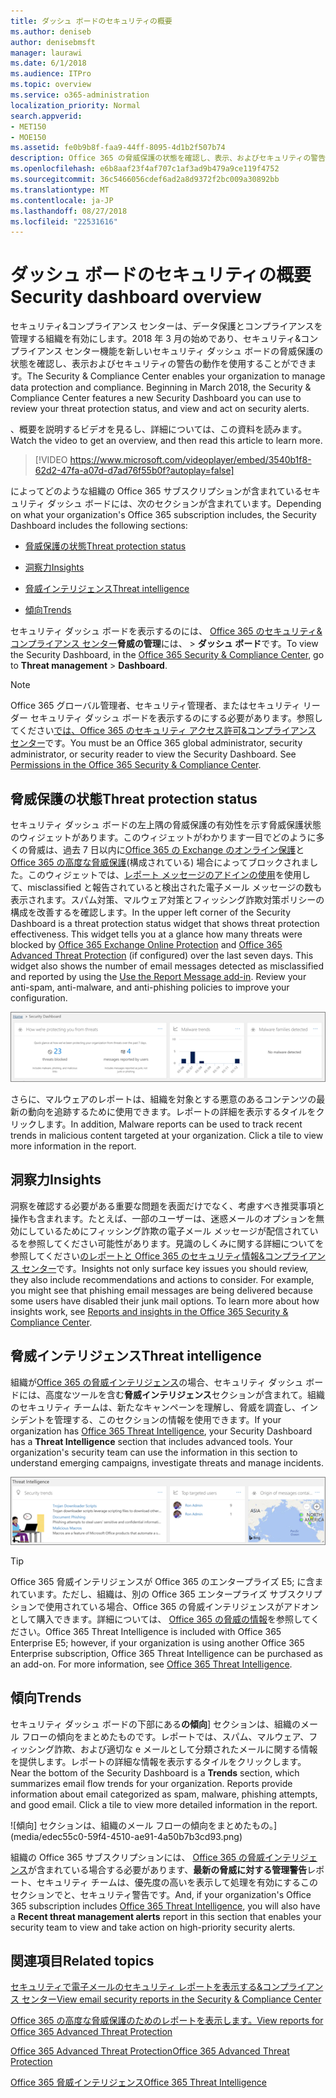 ```yaml
---
title: ダッシュ ボードのセキュリティの概要
ms.author: deniseb
author: denisebmsft
manager: laurawi
ms.date: 6/1/2018
ms.audience: ITPro
ms.topic: overview
ms.service: o365-administration
localization_priority: Normal
search.appverid:
- MET150
- MOE150
ms.assetid: fe0b9b8f-faa9-44ff-8095-4d1b2f507b74
description: Office 365 の脅威保護の状態を確認し、表示、およびセキュリティの警告の動作には、新しいセキュリティ ダッシュ ボードを使用します。
ms.openlocfilehash: e6b8aaf23f4af707c1af3ad9b479a9ce119f4752
ms.sourcegitcommit: 36c5466056cdef6ad2a8d9372f2bc009a30892bb
ms.translationtype: MT
ms.contentlocale: ja-JP
ms.lasthandoff: 08/27/2018
ms.locfileid: "22531616"
---
```

# <a name="security-dashboard-overview"></a><span data-ttu-id="f3ece-103">ダッシュ ボードのセキュリティの概要</span><span class="sxs-lookup"><span data-stu-id="f3ece-103">Security dashboard overview</span></span>

<span data-ttu-id="f3ece-p101">セキュリティ&amp;コンプライアンス センターは、データ保護とコンプライアンスを管理する組織を有効にします。2018 年 3 月の始めであり、セキュリティ&amp;コンプライアンス センター機能を新しいセキュリティ ダッシュ ボードの脅威保護の状態を確認し、表示およびセキュリティの警告の動作を使用することができます。</span><span class="sxs-lookup"><span data-stu-id="f3ece-p101">The Security &amp; Compliance Center enables your organization to manage data protection and compliance. Beginning in March 2018, the Security &amp; Compliance Center features a new Security Dashboard you can use to review your threat protection status, and view and act on security alerts.</span></span> 
  
<span data-ttu-id="f3ece-106">、概要を説明するビデオを見るし、詳細については、この資料を読みます。</span><span class="sxs-lookup"><span data-stu-id="f3ece-106">Watch the video to get an overview, and then read this article to learn more.</span></span>
  
> [!VIDEO https://www.microsoft.com/videoplayer/embed/3540b1f8-62d2-47fa-a07d-d7ad76f55b0f?autoplay=false]
  
<span data-ttu-id="f3ece-107">によってどのような組織の Office 365 サブスクリプションが含まれているセキュリティ ダッシュ ボードには、次のセクションが含まれています。</span><span class="sxs-lookup"><span data-stu-id="f3ece-107">Depending on what your organization's Office 365 subscription includes, the Security Dashboard includes the following sections:</span></span>
  
- [<span data-ttu-id="f3ece-108">脅威保護の状態</span><span class="sxs-lookup"><span data-stu-id="f3ece-108">Threat protection status</span></span>](#threat-protection-status)
    
- [<span data-ttu-id="f3ece-109">洞察力</span><span class="sxs-lookup"><span data-stu-id="f3ece-109">Insights</span></span>](#insights)
    
- [<span data-ttu-id="f3ece-110">脅威インテリジェンス</span><span class="sxs-lookup"><span data-stu-id="f3ece-110">Threat intelligence</span></span>](#threat-intelligence)
    
- [<span data-ttu-id="f3ece-111">傾向</span><span class="sxs-lookup"><span data-stu-id="f3ece-111">Trends</span></span>](#trends)
    
<span data-ttu-id="f3ece-112">セキュリティ ダッシュ ボードを表示するのには、 [Office 365 のセキュリティ&amp;コンプライアンス センター](go-to-the-securitycompliance-center.md)**脅威の管理**には、 \> **ダッシュ ボード**です。</span><span class="sxs-lookup"><span data-stu-id="f3ece-112">To view the Security Dashboard, in the [Office 365 Security &amp; Compliance Center](go-to-the-securitycompliance-center.md), go to **Threat management** \> **Dashboard**.</span></span>
  
> [!NOTE]
> <span data-ttu-id="f3ece-p102">Office 365 グローバル管理者、セキュリティ管理者、またはセキュリティ リーダー セキュリティ ダッシュ ボードを表示するのにする必要があります。参照してください[では、Office 365 のセキュリティ アクセス許可&amp;コンプライアンス センター](permissions-in-the-security-and-compliance-center.md)です。</span><span class="sxs-lookup"><span data-stu-id="f3ece-p102">You must be an Office 365 global administrator, security administrator, or security reader to view the Security Dashboard. See [Permissions in the Office 365 Security &amp; Compliance Center](permissions-in-the-security-and-compliance-center.md).</span></span> 
  
## <a name="threat-protection-status"></a><span data-ttu-id="f3ece-115">脅威保護の状態</span><span class="sxs-lookup"><span data-stu-id="f3ece-115">Threat protection status</span></span>

<span data-ttu-id="f3ece-p103">セキュリティ ダッシュ ボードの左上隅の脅威保護の有効性を示す脅威保護状態のウィジェットがあります。このウィジェットがわかります一目でどのように多くの脅威は、過去 7 日以内に[Office 365 の Exchange のオンライン保護](anti-spam-protection.md)と[Office 365 の高度な脅威保護](office-365-atp.md)(構成されている) 場合によってブロックされました。このウィジェットでは、[レポート メッセージのアドインの使用](https://support.office.com/article/b5caa9f1-cdf3-4443-af8c-ff724ea719d2)を使用して、misclassified と報告されていると検出された電子メール メッセージの数も表示されます。スパム対策、マルウェア対策とフィッシング詐欺対策ポリシーの構成を改善するを確認します。</span><span class="sxs-lookup"><span data-stu-id="f3ece-p103">In the upper left corner of the Security Dashboard is a threat protection status widget that shows threat protection effectiveness. This widget tells you at a glance how many threats were blocked by [Office 365 Exchange Online Protection](anti-spam-protection.md) and [Office 365 Advanced Threat Protection](office-365-atp.md) (if configured) over the last seven days. This widget also shows the number of email messages detected as misclassified and reported by using the [Use the Report Message add-in](https://support.office.com/article/b5caa9f1-cdf3-4443-af8c-ff724ea719d2). Review your anti-spam, anti-malware, and anti-phishing policies to improve your configuration.</span></span>
  
![セキュリティ ダッシュ ボードの上部に脅威保護のウィジェット](media/5c7c644e-6b01-4bf8-b991-f6ba0fdc5717.png)
  
<span data-ttu-id="f3ece-p104">さらに、マルウェアのレポートは、組織を対象とする悪意のあるコンテンツの最新の動向を追跡するために使用できます。レポートの詳細を表示するタイルをクリックします。</span><span class="sxs-lookup"><span data-stu-id="f3ece-p104">In addition, Malware reports can be used to track recent trends in malicious content targeted at your organization. Click a tile to view more information in the report.</span></span>
  
## <a name="insights"></a><span data-ttu-id="f3ece-123">洞察力</span><span class="sxs-lookup"><span data-stu-id="f3ece-123">Insights</span></span>

<span data-ttu-id="f3ece-p105">洞察を確認する必要がある重要な問題を表面だけでなく、考慮すべき推奨事項と操作も含まれます。たとえば、一部のユーザーは、迷惑メールのオプションを無効にしているためにフィッシング詐欺の電子メール メッセージが配信されているを参照してください可能性があります。見識のしくみに関する詳細についてを参照してください[のレポートと Office 365 のセキュリティ情報&amp;コンプライアンス センター](reports-and-insights-in-security-and-compliance.md)です。</span><span class="sxs-lookup"><span data-stu-id="f3ece-p105">Insights not only surface key issues you should review, they also include recommendations and actions to consider. For example, you might see that phishing email messages are being delivered because some users have disabled their junk mail options. To learn more about how insights work, see [Reports and insights in the Office 365 Security &amp; Compliance Center](reports-and-insights-in-security-and-compliance.md).</span></span>
  
## <a name="threat-intelligence"></a><span data-ttu-id="f3ece-127">脅威インテリジェンス</span><span class="sxs-lookup"><span data-stu-id="f3ece-127">Threat intelligence</span></span>

<span data-ttu-id="f3ece-p106">組織が[Office 365 の脅威インテリジェンス](office-365-ti.md)の場合、セキュリティ ダッシュ ボードには、高度なツールを含む**脅威インテリジェンス**セクションが含まれて。組織のセキュリティ チームは、新たなキャンペーンを理解し、脅威を調査し、インシデントを管理する、このセクションの情報を使用できます。</span><span class="sxs-lookup"><span data-stu-id="f3ece-p106">If your organization has [Office 365 Threat Intelligence](office-365-ti.md), your Security Dashboard has a **Threat Intelligence** section that includes advanced tools. Your organization's security team can use the information in this section to understand emerging campaigns, investigate threats and manage incidents.</span></span> 
  
![脅威インテリジェンスでは、組織を対象とした攻撃を理解できます。](media/6ce67cf2-3bbb-4008-9c55-1b4c7af0471f.png)
  
> [!TIP]
> <span data-ttu-id="f3ece-p107">Office 365 脅威インテリジェンスが Office 365 のエンタープライズ E5; に含まれています。ただし、組織は、別の Office 365 エンタープライズ サブスクリプションで使用されている場合、Office 365 の脅威インテリジェンスがアドオンとして購入できます。詳細については、 [Office 365 の脅威の情報](office-365-ti.md)を参照してください。</span><span class="sxs-lookup"><span data-stu-id="f3ece-p107">Office 365 Threat Intelligence is included with Office 365 Enterprise E5; however, if your organization is using another Office 365 Enterprise subscription, Office 365 Threat Intelligence can be purchased as an add-on. For more information, see [Office 365 Threat Intelligence](office-365-ti.md).</span></span> 
  
## <a name="trends"></a><span data-ttu-id="f3ece-133">傾向</span><span class="sxs-lookup"><span data-stu-id="f3ece-133">Trends</span></span>

<span data-ttu-id="f3ece-p108">セキュリティ ダッシュ ボードの下部にある**の傾向**] セクションは、組織のメール フローの傾向をまとめたものです。レポートでは、スパム、マルウェア、フィッシング詐欺、および適切な e メールとして分類されたメールに関する情報を提供します。レポートの詳細な情報を表示するタイルをクリックします。</span><span class="sxs-lookup"><span data-stu-id="f3ece-p108">Near the bottom of the Security Dashboard is a **Trends** section, which summarizes email flow trends for your organization. Reports provide information about email categorized as spam, malware, phishing attempts, and good email. Click a tile to view more detailed information in the report.</span></span> 
  
![傾向] セクションは、組織のメール フローの傾向をまとめたもの。](media/edec55c0-59f4-4510-ae91-4a50b7b3cd93.png)
  
<span data-ttu-id="f3ece-138">組織の Office 365 サブスクリプションには、 [Office 365 の脅威インテリジェンス](office-365-ti.md)が含まれている場合する必要があります、**最新の脅威に対する管理警告**レポート、セキュリティ チームは、優先度の高いを表示して処理を有効にするこのセクションでと、セキュリティ警告です。</span><span class="sxs-lookup"><span data-stu-id="f3ece-138">And, if your organization's Office 365 subscription includes [Office 365 Threat Intelligence](office-365-ti.md), you will also have a **Recent threat management alerts** report in this section that enables your security team to view and take action on high-priority security alerts.</span></span> 
  
## <a name="related-topics"></a><span data-ttu-id="f3ece-139">関連項目</span><span class="sxs-lookup"><span data-stu-id="f3ece-139">Related topics</span></span>

[<span data-ttu-id="f3ece-140">セキュリティで電子メールのセキュリティ レポートを表示する&amp;コンプライアンス センター</span><span class="sxs-lookup"><span data-stu-id="f3ece-140">View email security reports in the Security &amp; Compliance Center</span></span>](view-email-security-reports.md)
  
[<span data-ttu-id="f3ece-141">Office 365 の高度な脅威保護のためのレポートを表示します。</span><span class="sxs-lookup"><span data-stu-id="f3ece-141">View reports for Office 365 Advanced Threat Protection</span></span>](view-reports-for-atp.md)
  
[<span data-ttu-id="f3ece-142">Office 365 Advanced Threat Protection</span><span class="sxs-lookup"><span data-stu-id="f3ece-142">Office 365 Advanced Threat Protection</span></span>](office-365-atp.md)
  
[<span data-ttu-id="f3ece-143">Office 365 脅威インテリジェンス</span><span class="sxs-lookup"><span data-stu-id="f3ece-143">Office 365 Threat Intelligence</span></span>](office-365-ti.md)
  

